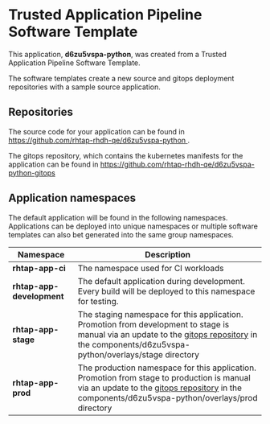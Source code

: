 # Trusted Application Pipeline Software Template

This application, **d6zu5vspa-python**, was created from a Trusted Application Pipeline Software Template.

The software templates create a new source and gitops deployment repositories with a sample source application. 

## Repositories

The source code for your application can be found in [https://github.com/rhtap-rhdh-qe/d6zu5vspa-python ](https://github.com/rhtap-rhdh-qe/d6zu5vspa-python ).
 
The gitops repository, which contains the kubernetes manifests for the application can be found in 
[https://github.com/rhtap-rhdh-qe/d6zu5vspa-python-gitops ](https://github.com/rhtap-rhdh-qe/d6zu5vspa-python-gitops ) 

## Application namespaces 

The default application will be found in the following namespaces. Applications can be deployed into unique namespaces or multiple software templates can also bet generated into the same group namespaces.  

|  Namespace   |  Description   |  
| -------- | -------- |
| **rhtap-app-ci** | The namespace used for CI workloads |
| **rhtap-app-development** | The default application during development. Every build will be deployed to this namespace for testing. |
| **rhtap-app-stage** | The staging namespace for this application. Promotion from development to stage is manual via an update to the [gitops repository](https://github.com/rhtap-rhdh-qe/d6zu5vspa-python-gitops ) in the components/d6zu5vspa-python/overlays/stage directory |
| **rhtap-app-prod** | The production namespace for this application. Promotion from stage to production is manual via an update to the [gitops repository](https://github.com/rhtap-rhdh-qe/d6zu5vspa-python-gitops ) in the components/d6zu5vspa-python/overlays/prod directory |